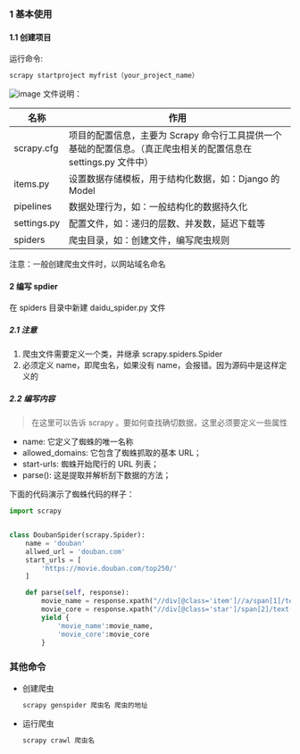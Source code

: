 ### 1 基本使用

#### 1.1 创建项目

运行命令:

```sh
scrapy startproject myfrist（your_project_name）
```

![image](https://note.youdao.com/yws/api/personal/file/2A2A0A18562A46C582E9394A5792242A?method=download&shareKey=75190e82788cd47c9c8792593be71114)
文件说明：

| 名称        | 作用                                                                                                            |
| ----------- | --------------------------------------------------------------------------------------------------------------- |
| scrapy.cfg  | 项目的配置信息，主要为 Scrapy 命令行工具提供一个基础的配置信息。（真正爬虫相关的配置信息在 settings.py 文件中） |
| items.py    | 设置数据存储模板，用于结构化数据，如：Django 的 Model                                                           |
| pipelines   | 数据处理行为，如：一般结构化的数据持久化                                                                        |
| settings.py | 配置文件，如：递归的层数、并发数，延迟下载等                                                                    |
| spiders     | 爬虫目录，如：创建文件，编写爬虫规则                                                                            |

注意：一般创建爬虫文件时，以网站域名命名

#### 2 编写 spdier

在 spiders 目录中新建 daidu_spider.py 文件

##### 2.1 注意

1. 爬虫文件需要定义一个类，并继承 scrapy.spiders.Spider
2. 必须定义 name，即爬虫名，如果没有 name，会报错。因为源码中是这样定义的

##### 2.2 编写内容

> 在这里可以告诉 scrapy 。要如何查找确切数据，这里必须要定义一些属性

- name: 它定义了蜘蛛的唯一名称
- allowed_domains: 它包含了蜘蛛抓取的基本 URL；
- start-urls: 蜘蛛开始爬行的 URL 列表；
- parse(): 这是提取并解析刮下数据的方法；

下面的代码演示了蜘蛛代码的样子：

```python
import scrapy


class DoubanSpider(scrapy.Spider):
    name = 'douban'
    allwed_url = 'douban.com'
    start_urls = [
        'https://movie.douban.com/top250/'
    ]

    def parse(self, response):
        movie_name = response.xpath("//div[@class='item']//a/span[1]/text()").extract()
        movie_core = response.xpath("//div[@class='star']/span[2]/text()").extract()
        yield {
            'movie_name':movie_name,
            'movie_core':movie_core
        }
```

### 其他命令

- 创建爬虫

  ```sh
  scrapy genspider 爬虫名 爬虫的地址
  ```

- 运行爬虫

  ```sh
  scrapy crawl 爬虫名
  ```
